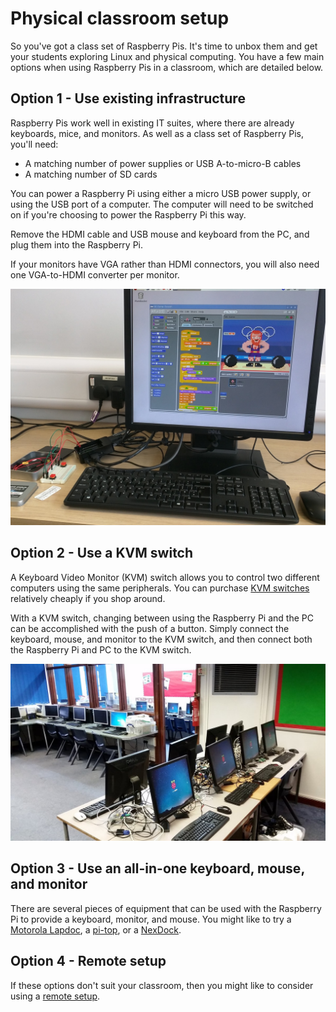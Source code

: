 # Physical classroom setup

So you've got a class set of Raspberry Pis. It's time to unbox them and get your students exploring Linux and physical computing. You have a few main options when using Raspberry Pis in a classroom, which are detailed below.

## Option 1 - Use existing infrastructure

Raspberry Pis work well in existing IT suites, where there are already keyboards, mice, and monitors. As well as a class set of Raspberry Pis, you'll need:

- A matching number of power supplies or USB A-to-micro-B cables
- A matching number of SD cards

You can power a Raspberry Pi using either a micro USB power supply, or using the USB port of a computer. The computer will need to be switched on if you're choosing to power the Raspberry Pi this way.

Remove the HDMI cable and USB mouse and keyboard from the PC, and plug them into the Raspberry Pi.

If your monitors have VGA rather than HDMI connectors, you will also need one VGA-to-HDMI converter per monitor.

![pc-setup](images/pc-setup.jpg)

## Option 2 - Use a KVM switch

A Keyboard Video Monitor (KVM) switch allows you to control two different computers using the same peripherals.
You can purchase [KVM switches](http://www.ebuyer.com/store/Networking/cat/KVM-Switches) relatively cheaply if you shop around.

With a KVM switch, changing between using the Raspberry Pi and the PC can be accomplished with the push of a button. Simply connect the keyboard, mouse, and monitor to the KVM switch, and then connect both the Raspberry Pi and PC to the KVM switch.

![kvm](images/kvm-setup.jpg)

## Option 3 - Use an all-in-one keyboard, mouse, and monitor

There are several pieces of equipment that can be used with the Raspberry Pi to provide a keyboard, monitor, and mouse. You might like to try a [Motorola Lapdoc](http://www.amazon.com/AT-Laptop-Dock-Motorola-ATRIX/dp/B004M17D62), a [pi-top](https://www.pi-top.com/), or a [NexDock](http://nexdock.com/).

## Option 4 - Remote setup

If these options don't suit your classroom, then you might like to consider using a [remote setup](remote.md).
